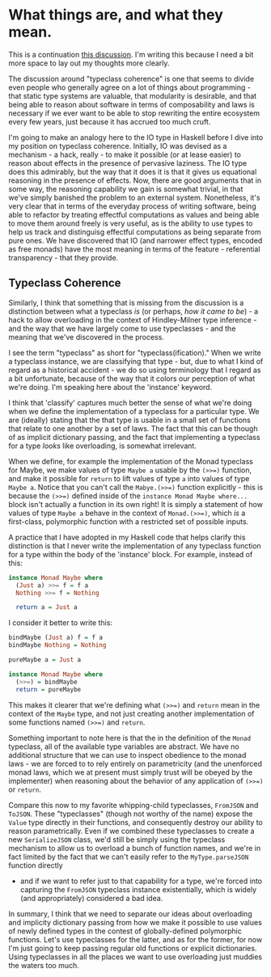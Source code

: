 # What things are, and what they mean.

This is a continuation [this
discussion](https://twitter.com/raichoo/status/622002344390225920).  I'm
writing this because I need a bit more space to lay out my thoughts more
clearly.

The discussion around "typeclass coherence" is one that seems to divide even
people who generally agree on a lot of things about programming - that static
type systems are valuable, that modularity is desirable, and that being able to
reason about software in terms of composability and laws is necessary if we
ever want to be able to stop rewriting the entire ecosystem every few years,
just because it has accrued too much cruft. 

I'm going to make an analogy here to the IO type in Haskell before I dive into
my position on typeclass coherence. Initially, IO was devised as a mechanism -
a hack, really - to make it possible (or at lease easier) to reason about
effects in the presence of pervasive laziness. The IO type does this admirably,
but the way that it does it is that it gives us equational reasoning in the
presence of effects.  Now, there are good arguments that in some way, the
reasoning capability we gain is somewhat trivial, in that we've simply banished
the problem to an external system. Nonetheless, it's very clear that in terms
of the everyday process of writing software, being able to refactor by treating
effectful computations as values and being able to move them around freely is
very useful, as is the ability to use types to help us track and distinguisg
effectful computations as being separate from pure ones. We have discovered
that IO (and narrower effect types, encoded as free monads) have the most
meaning in terms of the feature - referential transparency - that they provide.

## Typeclass Coherence

Similarly, I think that something that is missing from the discussion is a
distinction between what a typeclass *is* (or perhaps, *how it came to be*) - a
hack to allow overloading in the context of Hindley-Milner type inference - and
the way that we have largely come to use typeclasses - and the meaning that
we've discovered in the process.

I see the term "typeclass" as short for "typeclass(ification)." When we write a
typeclass instance, we are classifying that type - but, due to what I kind of
regard as a historical accident - we do so using terminology that I regard as a
bit unfortunate, because of the way that it colors our perception of what we're
doing. I'm speaking here about the 'instance' keyword.

I think that 'classify' captures much better the sense of what we're doing when
we define the implementation of a typeclass for a particular type.  We are
(ideally) stating that the that type is usable in a small set of functions that
relate to one another by a set of laws. The fact that this can be though of as
implicit dictionary passing, and the fact that implementing a typeclass for a
type *looks* like overloading, is somewhat irrelevant. 

When we define, for example the implementation of the Monad typeclass for
Maybe, we make values of type `Maybe a` usable by the `(>>=)` function, and
make it possible for `return` to lift values of type `a` into values of type
`Maybe a`.  Notice that you can't call the `Mabye.(>>=)` function explicitly -
this is because the `(>>=)` defined inside of the `instance Monad Maybe
where...` block isn't actually a function in its own right! It is simply a
statement of how values of type `Maybe a` behave in the context of
`Monad.(>>=)`, which *is* a first-class, polymorphic function with a restricted
set of possible inputs.

A practice that I have adopted in my Haskell code that helps clarify this
distinction is that I never write the implementation of any typeclass function
for a type within the body of the 'instance' block. For example, instead 
of this:

```haskell
instance Monad Maybe where
  (Just a) >>= f = f a
  Nothing >>= f = Nothing

  return a = Just a
```

I consider it better to write this:

```haskell
bindMaybe (Just a) f = f a
bindMaybe Nothing = Nothing

pureMaybe a = Just a 

instance Monad Maybe where
  (>>=) = bindMaybe
  return = pureMaybe
```

This makes it clearer that we're defining what `(>>=)` and `return` mean in the
context of the `Maybe` type, and not just creating another implementation of
some functions named `(>>=)` and `return`.

Something important to note here is that the in the definition of the `Monad`
typeclass, all of the available type variables are abstract. We have no
additional structure that we can use to inspect obedience to the monad laws -
we are forced to to rely entirely on parametricity (and the unenforced monad
laws, which we at present must simply trust will be obeyed by the implementer)
when reasoning about the behavior of any application of `(>>=)` or `return`.

Compare this now to my favorite whipping-child typeclasses, `FromJSON` and
`ToJSON`.  These "typeclasses" (though not worthy of the name) expose the
`Value` type directly in their functions, and consequently destroy our ability
to reason parametrically. Even if we combined these typeclasses to create a new
`SerializeJSON` class, we'd still be simply using the typeclass mechanism to
allow us to overload a bunch of function names, and we're in fact limited by
the fact that we can't easily refer to the `MyType.parseJSON` function directly
- and if we want to refer just to that capability for a type, we're forced into
capturing the `FromJSON` typeclass instance existentially, which is widely (and
appropriately) considered a bad idea.

In summary, I think that we need to separate our ideas about overloading and
implicity dictionary passing from how we make it possible to use values of
newly defined types in the contest of globally-defined polymorphic functions.
Let's use typeclasses for the latter, and as for the former, for now I'm just
going to keep passing regular old functions or explicit dictionaries. Using
typeclasses in all the places we want to use overloading just muddies the
waters too much.
